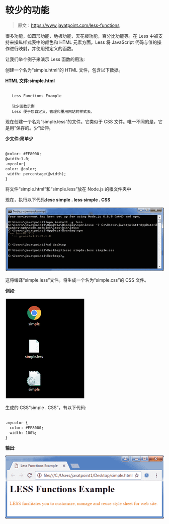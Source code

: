 # 较少的功能

> 原文：<https://www.javatpoint.com/less-functions>

很多功能，如圆形功能，地板功能，天花板功能，百分比功能等。在 Less 中被支持来操纵样式表中的颜色和 HTML 元素方面。Less 将 JavaScript 代码与值的操作进行映射，并使用预定义的函数。

让我们举个例子来演示 Less 函数的用法:

创建一个名为“simple.html”的 HTML 文件，包含以下数据。

**HTML 文件:simple.html**

```

   Less Functions Example

   较少函数示例
   Less 便于您自定义、管理和重用网站的样式表。

```

现在创建一个名为“simple.less”的文件。它类似于 CSS 文件。唯一不同的是，它是用”保存的。少”延伸。

**少文件:简单少**

```

@color: #FF8000;
@width:1.0;
.mycolor{
color: @color;
 width: percentage(@width);
} 

```

将文件“simple.html”和“simple.less”放在 Node.js 的根文件夹中

现在，执行以下代码:**lesc simple . less simple . CSS**

![Less function1](img/0466e52386a88a24b2894b2151b978fe.png)

这将编译“simple.less”文件。将生成一个名为“simple.css”的 CSS 文件。

**例如:**

![Less function2](img/c87278e504cbd03061c0ea89bc4ef5bd.png)

生成的 CSS“simple . CSS”，有以下代码:

```

.mycolor {
  color: #FF8000;
  width: 100%;
}

```

**输出:**

![Less function3](img/6a2208437442fbbdbb06c07806525b62.png)